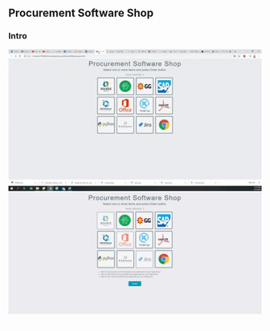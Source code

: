 <h2>Procurement Software Shop</h2>
<h3>Intro</h3>
<img src="images/shop.gif" heigh="500" width="600">
<img src="images/image1.JPG" heigh="800" width="1000">
<img src="images/image2.JPG" heigh="800" width="1-00">
